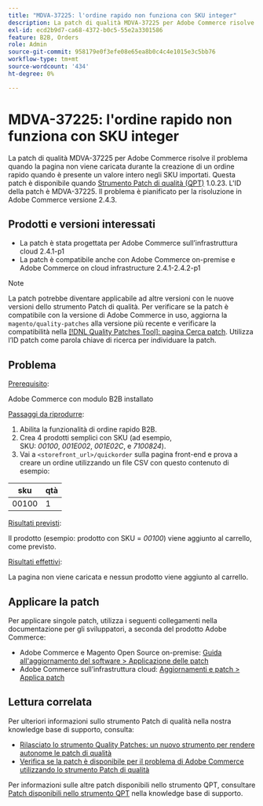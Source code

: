 ```yaml
---
title: "MDVA-37225: l'ordine rapido non funziona con SKU integer"
description: La patch di qualità MDVA-37225 per Adobe Commerce risolve il problema quando la pagina non viene caricata durante la creazione di un ordine rapido quando è presente un valore intero negli SKU importati. Questa patch è disponibile quando è installato [Quality Patches Tool (QPT)](https://devdocs.magento.com/guides/v2.4/comp-mgr/patching.html#mqp) 1.0.23. L'ID della patch è MDVA-37225. Il problema è pianificato per la risoluzione in Adobe Commerce versione 2.4.3.
exl-id: ecd2b9d7-ca68-4372-b0c5-55e2a3301586
feature: B2B, Orders
role: Admin
source-git-commit: 958179e0f3efe08e65ea8b0c4c4e1015e3c5bb76
workflow-type: tm+mt
source-wordcount: '434'
ht-degree: 0%

---
```


# MDVA-37225: l&#39;ordine rapido non funziona con SKU integer

La patch di qualità MDVA-37225 per Adobe Commerce risolve il problema quando la pagina non viene caricata durante la creazione di un ordine rapido quando è presente un valore intero negli SKU importati. Questa patch è disponibile quando [Strumento Patch di qualità (QPT)](https://devdocs.magento.com/guides/v2.4/comp-mgr/patching.html#mqp) 1.0.23. L&#39;ID della patch è MDVA-37225. Il problema è pianificato per la risoluzione in Adobe Commerce versione 2.4.3.

## Prodotti e versioni interessati

* La patch è stata progettata per Adobe Commerce sull’infrastruttura cloud 2.4.1-p1
* La patch è compatibile anche con Adobe Commerce on-premise e Adobe Commerce on cloud infrastructure 2.4.1-2.4.2-p1

>[!NOTE]
>
>La patch potrebbe diventare applicabile ad altre versioni con le nuove versioni dello strumento Patch di qualità. Per verificare se la patch è compatibile con la versione di Adobe Commerce in uso, aggiorna la `magento/quality-patches` alla versione più recente e verificare la compatibilità nella [[!DNL Quality Patches Tool]: pagina Cerca patch](https://devdocs.magento.com/quality-patches/tool.html#patch-grid). Utilizza l’ID patch come parola chiave di ricerca per individuare la patch.

## Problema

<u>Prerequisito</u>:

Adobe Commerce con modulo B2B installato

<u>Passaggi da riprodurre</u>:

1. Abilita la funzionalità di ordine rapido B2B.
1. Crea 4 prodotti semplici con SKU (ad esempio, SKU: *00100*, *001E002*, *001E02C*, e *7100824*).
1. Vai a ``<storefront_url>/quickorder`` sulla pagina front-end e prova a creare un ordine utilizzando un file CSV con questo contenuto di esempio:

| sku | qtà |
|---|---|
| 00100 | 1 |


<u>Risultati previsti</u>:

Il prodotto (esempio: prodotto con SKU = *00100*) viene aggiunto al carrello, come previsto.

<u>Risultati effettivi</u>:

La pagina non viene caricata e nessun prodotto viene aggiunto al carrello.


## Applicare la patch

Per applicare singole patch, utilizza i seguenti collegamenti nella documentazione per gli sviluppatori, a seconda del prodotto Adobe Commerce:

* Adobe Commerce e Magento Open Source on-premise: [Guida all&#39;aggiornamento del software > Applicazione delle patch](https://devdocs.magento.com/guides/v2.4/comp-mgr/patching/mqp.html)
* Adobe Commerce sull’infrastruttura cloud: [Aggiornamenti e patch > Applica patch](https://devdocs.magento.com/cloud/project/project-patch.html)

## Lettura correlata

Per ulteriori informazioni sullo strumento Patch di qualità nella nostra knowledge base di supporto, consulta:

* [Rilasciato lo strumento Quality Patches: un nuovo strumento per rendere autonome le patch di qualità](/help/announcements/adobe-commerce-announcements/magento-quality-patches-released-new-tool-to-self-serve-quality-patches.md)
* [Verifica se la patch è disponibile per il problema di Adobe Commerce utilizzando lo strumento Patch di qualità](/help/support-tools/patches-available-in-qpt-tool/check-patch-for-magento-issue-with-magento-quality-patches.md)

Per informazioni sulle altre patch disponibili nello strumento QPT, consultare [Patch disponibili nello strumento QPT](https://support.magento.com/hc/en-us/sections/360010506631-Patches-available-in-QPT-tool-) nella knowledge base di supporto.
